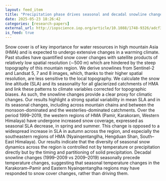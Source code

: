 ```yaml
---
layout: feed_item
title: "Precipitation phase drives seasonal and decadal snowline changes in high mountain Asia"
date: 2025-05-23 18:26:42
categories: [research-papers]
external_url: http://iopscience.iop.org/article/10.1088/1748-9326/adcf39
is_feed: true
---
```


Snow cover is of key importance for water resources in high mountain Asia (HMA) and is expected to undergo extensive changes in a warming climate. Past studies have quantified snow cover changes with satellite products of relatively low spatial resolution (∼500 m) which are hindered by the steep topography of this mountain region. We derive snowlines from Sentinel-2 and Landsat 5, 7 and 8 images, which, thanks to their higher spatial resolution, are less sensitive to the local topography. We calculate the snow line altitude (SLA) and its seasonality for all glacierized catchments of HMA and link these patterns to climate variables corrected for topographic biases. As such, the snowline changes provide a clear proxy for climatic changes. Our results highlight a strong spatial variability in mean SLA and in its seasonal changes, including across mountain chains and between the monsoon-dominated and the westerlies-dominated catchments. Over the period 1999–2019, the western regions of HMA (Pamir, Karakoram, Western Himalaya) have undergone increased snow coverage, expressed as seasonal SLA decrease, in spring and summer. This change is opposed to a widespread increase in SLA in autumn across the region, and especially the southeastern regions of HMA (Nyainqentanglha, Hengduan Shan, South–East Himalaya). Our results indicate that the diversity of seasonal snow dynamics across the region is controlled not by temperature or precipitation directly but by the timing and partitioning of solid precipitation. Decadal snowline changes (1999–2009 vs 2009–2019) seasonally precede temperature changes, suggesting that seasonal temperature changes in the Karakoram–Pamir and Eastern Nyainqentanglha regions may have responded to snow cover changes, rather than driving them.
